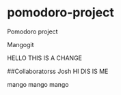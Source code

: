 # pomodoro-project
Pomodoro project


Mangogit

HELLO THIS IS A CHANGE


##Collaboratorss
Josh
HI DIS IS ME 

mango mango mango